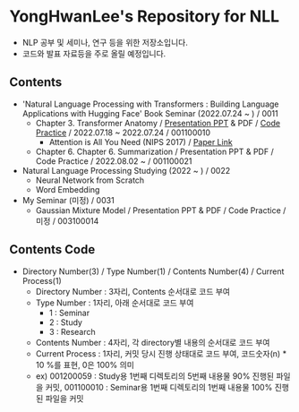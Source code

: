 # YongHwanLee's Repository for NLL
- NLP 공부 및 세미나, 연구 등을 위한 저장소입니다.
- 코드와 발표 자료등을 주로 올릴 예정입니다.

## Contents
- 'Natural Language Processing with Transformers : Building Language Applications with Hugging Face' Book Seminar (2022.07.24 ~ ) / 0011
    - Chapter 3. Transformer Anatomy / [Presentation PPT](https://github.com/NLL-JBNU/YongHwanLee/tree/main/Seminar/Book_Natural%20Language%20Processing%20with%20Transformers/Presentation%20files) & PDF / [Code Practice](https://github.com/NLL-JBNU/YongHwanLee/tree/main/Seminar/Book_Natural%20Language%20Processing%20with%20Transformers/Chapter%203.%20Transformer%20Anatomy) / 2022.07.18 ~ 2022.07.24 / 001100010
        - Attention is All You Need (NIPS 2017) / [Paper Link](https://arxiv.org/abs/1706.03762)
    - Chapter 6. Chapter 6. Summarization / Presentation PPT & PDF / Code Practice / 2022.08.02 ~  / 001100021
- Natural Language Processing Studying (2022 ~ ) / 0022
    - Neural Network from Scratch
    - Word Embedding 
- My Seminar (미정) / 0031
    - Gaussian Mixture Model / Presentation PPT & PDF / Code Practice / 미정 / 003100014

## Contents Code
- Directory Number(3) / Type Number(1) / Contents Number(4) / Current Process(1)
    - Directory Number : 3자리, Contents 순서대로 코드 부여
    - Type Number : 1자리, 아래 순서대로 코드 부여
        - 1 : Seminar
        - 2 : Study
        - 3 : Research
    - Contents Number : 4자리, 각 directory별 내용의 순서대로 코드 부여
    - Current Process : 1자리, 커밋 당시 진행 상태대로 코드 부여, 코드숫자(n) * 10 %를 표현, 0은 100% 의미
    - ex) 001200059 : Study용 1번째 디렉토리의 5번째 내용물 90% 진행된 파일을 커밋, 001100010 : Seminar용 1번째 디렉토리의 1번째 내용물 100% 진행된 파일을 커밋
